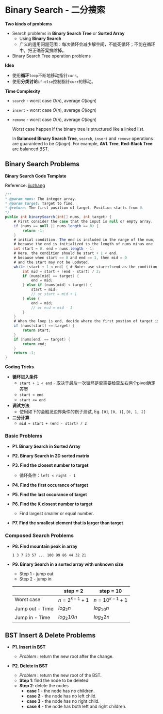 <extoc></extoc>

# Binary Search - 二分搜索

__Two kinds of problems__

- Search problems in **Binary Search Tree** or **Sorted Array**
    - Using **Binary Search**
    - 广义的适用问题范围：每次循环会减少解空间，不能死循环；不能在循环中，把正确答案排除掉。
- Binary Search Tree operation problems

__Idea__

- 使用**循环**`loop`不断地移动指针`curr`。
- 使用**分类讨论**`if-else`控制指针`curr`的移动。

__Time Complexity__

- `search` - worst case $O(n)$, average $O(logn)$
- `insert` - worst case $O(n)$, average $O(logn)$
- `remove` - worst case $O(n)$, average $O(logn)$

    Worst case happen if the binary tree is structured like a linked list.

    In **Balanced Binary Search Tree**, `search`, `insert` and `remove` operations are guaranteed to be $O(logn)$. For example, **AVL Tree**, **Red-Black Tree** are balanced BST.

## Binary Search Problems

__Binary Search Code Template__

Reference: [jiuzhang](http://www.jiuzhang.com/solutions/binary-search/)

```java
/**
* @param nums: The integer array.
* @param target: Target to find.
* @return: The first position of target. Position starts from 0.
*/
public int binarySearch(int[] nums, int target) {
    # First consider the case that the input is null or empty array.
    if (nums == null || nums.length == 0) {
        return -1;
    }
    # initial condition. The end is included in the range of the num,
    # because the end is initialized to the length of nums minus one
    int start = 0, end = nums.length - 1;
    # Here, the condition should be start + 1 < end.
    # because when start == 0 and end == 1, then mid = 0
    # and the start may not be updated.
    while (start + 1 < end) { # Note: use start+1<end as the condition to continue
        int mid = start + (end - start) / 2;
        if (nums[mid] == target) {
            end = mid;
        } else if (nums[mid] < target) {
            start = mid;
            // or start = mid + 1
        } else {
            end = mid;
            // or end = mid - 1
        }
    }
    # When the loop is end, decide where the first postion of target is.
    if (nums[start] == target) {
        return start;
    }
    if (nums[end] == target) {
        return end;
    }
    return -1;
}
```

__Coding Tricks__

- __循环进入条件__
    - `start + 1 < end` - 取决于最后一次循环是否需要检查左右两个pivot确定答案
    - `start < end`
    - `start <= end`
- __调试方法__
    - 使用如下的会触发边界条件的例子测试, Eg. `[0]`, `[0, 1]`, `[0, 1, 2]`
- __二分计算__
    - `mid = start + (end - start) / 2`

### Basic Problems

- __P1. Binary Search in Sorted Array__

- __P2. Binary Search in 2D sorted matrix__

- __P3. Find the closest number to target__
    - 循环条件：`left < right - 1`
- __P4. Find the first occurance of target__

- __P5. Find the last occurance of target__

- __P6. Find the K closest number to target__
    - Find largest smaller or equal number.

- __P7. Find the smallest element that is larger than target__


### Composed Search Problems

- __P8. Find mountain peak in array__

    `1 3 7 23 57 ... 100 99 86 44 32 21`

- __P9. Binary Search in a sorted array with unknown size__

    - Step 1 - jump out
    - Step 2 - jump in
    
    | | step = 2 | step = 10 |
    |----|----|----|
    | Worst case | $n=2^{k-1}+1$ | $n=10^{k-1}+1$ |
    | Jump out - Time | $log_{2}n$ | $log_{10}n$ |
    | Jump in - Time | $log_{2}10n$ | $log_{2}2n$ |


## BST Insert & Delete Problems

- __P1. Insert in BST__
    - *Problem* : return the new root after the change.

- __P2. Delete in BST__
    - *Problem* : return the new root of the BST.
    - **Step 1**: find the node to be deleted
    - **Step 2**: delete the nodes
        - **case 1** - the node has no children.
        - **case 2** - the node has no left child.
        - **case 3** - the node has no right child.
        - **case 4** - the node has both left and right children.
